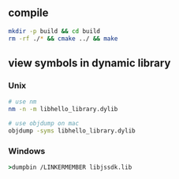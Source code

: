 ## compile

```bash
mkdir -p build && cd build
rm -rf ./* && cmake ../ && make
```

## view symbols in dynamic library

### Unix

```bash
# use nm
nm -n -m libhello_library.dylib

# use objdump on mac
objdump -syms libhello_library.dylib
```

### Windows

```cmd
>dumpbin /LINKERMEMBER libjssdk.lib
```
